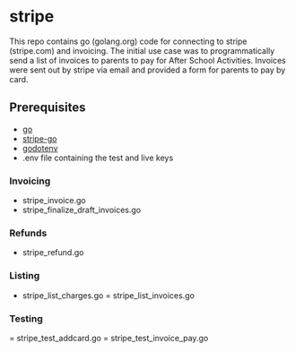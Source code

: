 # stripe

This repo contains go (golang.org) code for connecting to stripe (stripe.com) and invoicing.
The initial use case was to programmatically send a list of invoices to parents to pay for After School Activities.
Invoices were sent out by stripe via email and provided a form for parents to pay by card.

## Prerequisites
- [go](https://golang.org/doc/install)
- [stripe-go](https://github.com/stripe/stripe-go)
- [godotenv](https://github.com/joho/godotenv)
- .env file containing the test and live keys

### Invoicing
- stripe_invoice.go
- stripe_finalize_draft_invoices.go

### Refunds
- stripe_refund.go

### Listing
- stripe_list_charges.go
= stripe_list_invoices.go

### Testing
= stripe_test_addcard.go
= stripe_test_invoice_pay.go
